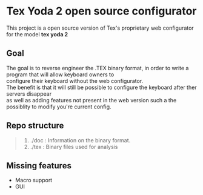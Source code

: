 # Tex Yoda 2 open source configurator

This project is a open source version of Tex's proprietary web configurator for the model **tex yoda 2**

## Goal

The goal is to reverse engineer the .TEX binary format, in order to write a program that will allow keyboard owners to \
configure their keyboard without the web configurator. \
The benefit is that it will still be possible to configure the keyboard after ther servers disappear\
as well as adding features not present in the web version such a the
possiblity to modify you're current config.

## Repo structure

> 1. ./doc : Information on the binary format.
> 2. ./tex : Binary files used for analysis


## Missing features

* Macro support
* GUI
